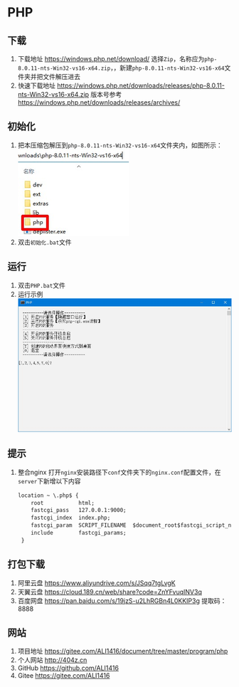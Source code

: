 # PHP

## 下载
1. 下载地址 https://windows.php.net/download/ 选择`Zip`，名称应为`php-8.0.11-nts-Win32-vs16-x64.zip`，，新建`php-8.0.11-nts-Win32-vs16-x64`文件夹并把文件解压进去
2. 快速下载地址 https://windows.php.net/downloads/releases/php-8.0.11-nts-Win32-vs16-x64.zip 版本号参考 https://windows.php.net/downloads/releases/archives/

## 初始化
1. 把本压缩包解压到`php-8.0.11-nts-Win32-vs16-x64`文件夹内，如图所示：  
![初始化示例](img/初始化示例.jpg)
2. 双击`初始化.bat`文件

## 运行
1. 双击`PHP.bat`文件
2. 运行示例  
![运行示例](img/运行示例.jpg)

## 提示
1. 整合nginx
   打开`nginx`安装路径下`conf`文件夹下的`nginx.conf`配置文件，在`server`下新增以下内容
   ```txt
   location ~ \.php$ {
       root           html;
       fastcgi_pass   127.0.0.1:9000;
       fastcgi_index  index.php;
       fastcgi_param  SCRIPT_FILENAME  $document_root$fastcgi_script_name;
       include        fastcgi_params;
    }
   ```

## 打包下载
1. 阿里云盘 https://www.aliyundrive.com/s/JSqq7tgLvgK
2. 天翼云盘 https://cloud.189.cn/web/share?code=ZnYFvuqINV3q
3. 百度网盘 https://pan.baidu.com/s/19jzS-u2LhRGBn4L0KKIP3g 提取码：8888

## 网站
1. 项目地址 https://gitee.com/ALI1416/document/tree/master/program/php
2. 个人网站 http://404z.cn
3. GitHub https://github.com/ALI1416
4. Gitee https://gitee.com/ALI1416
